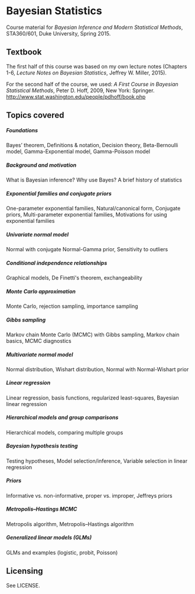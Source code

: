 # Bayesian Statistics

Course material for *Bayesian Inference and Modern Statistical Methods*, STA360/601, Duke University, Spring 2015.


## Textbook

The first half of this course was based on my own lecture notes (Chapters 1-6, *Lecture Notes on Bayesian Statistics*, Jeffrey W. Miller, 2015).

For the second half of the course, we used:
*A First Course in Bayesian Statistical Methods*, Peter D. Hoff, 2009, New York: Springer.
http://www.stat.washington.edu/people/pdhoff/book.php


## Topics covered

##### Foundations
Bayes’ theorem, Definitions & notation, Decision theory, Beta-Bernoulli model, Gamma-Exponential model, Gamma-Poisson model

##### Background and motivation
What is Bayesian inference? Why use Bayes? A brief history of statistics

##### Exponential families and conjugate priors
One-parameter exponential families, Natural/canonical form, Conjugate priors, Multi-parameter exponential families, Motivations for using exponential families

##### Univariate normal model
Normal with conjugate Normal-Gamma prior, Sensitivity to outliers

##### Conditional independence relationships
Graphical models, De Finetti's theorem, exchangeability

##### Monte Carlo approximation
Monte Carlo, rejection sampling, importance sampling

##### Gibbs sampling
Markov chain Monte Carlo (MCMC) with Gibbs sampling, Markov chain basics, MCMC diagnostics

##### Multivariate normal model
Normal distribution, Wishart distribution, Normal with Normal-Wishart prior

##### Linear regression
Linear regression, basis functions, regularized least-squares, Bayesian linear regression

##### Hierarchical models and group comparisons
Hierarchical models, comparing multiple groups

##### Bayesian hypothesis testing
Testing hypotheses, Model selection/inference, Variable selection in linear regression

##### Priors
Informative vs. non-informative, proper vs. improper, Jeffreys priors

##### Metropolis–Hastings MCMC
Metropolis algorithm, Metropolis–Hastings algorithm

##### Generalized linear models (GLMs)
GLMs and examples (logistic, probit, Poisson)


## Licensing

See LICENSE.


